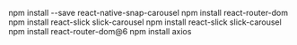 npm install --save react-native-snap-carousel
npm install react-router-dom
npm install react-slick slick-carousel
npm install react-slick slick-carousel
npm install react-router-dom@6
npm install axios
